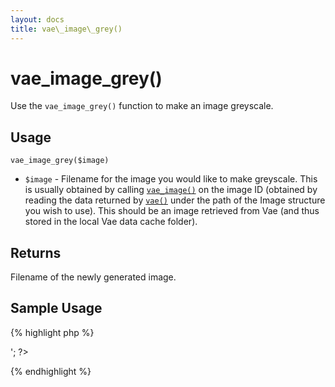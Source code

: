```yaml
---
layout: docs
title: vae\_image\_grey()
---
```


# vae\_image\_grey()

Use the `vae_image_grey()` function to make an image greyscale.

## Usage

`vae_image_grey($image)`

-   `$image` - Filename for the image you would like to make greyscale.
    This is usually obtained by calling [`vae_image()`](/php_vae_image/)
    on the image ID (obtained by reading the data returned by
    [`vae()`](/php_vae/) under the path of the Image structure you wish
    to use). This should be an image retrieved from Vae (and thus stored
    in the local Vae data cache folder).

## Returns

Filename of the newly generated image.

## Sample Usage

{% highlight php %}
<?php
// Display press photo in greyscale
$bio = vae_find("bio");
$image_filename = vae_image($bio['press_photo']);
$grey_image = vae_image_grey($image_filename);
echo '<img src="' . vae_data_url() . $grey_image . '" alt="My Grey Image" />';
?>
{% endhighlight %}

